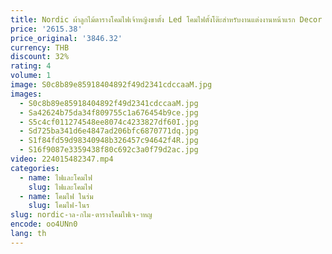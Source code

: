 ```yaml
---
title: Nordic ผ้าลูกไม้ตารางโคมไฟเจ้าหญิงขาตั้ง Led โคมไฟตั้งโต๊ะสำหรับงานแต่งงานหน้าแรก Decor ห้องนอนโคมไฟข้างเตียงโคมไฟ
price: '2615.38'
price_original: '3846.32'
currency: THB
discount: 32%
rating: 4
volume: 1
image: S0c8b89e85918404892f49d2341cdccaaM.jpg
images:
  - S0c8b89e85918404892f49d2341cdccaaM.jpg
  - Sa42624b75da34f809755c1a676454b9ce.jpg
  - S5c4cf011274548ee8074c4233827df60I.jpg
  - Sd725ba341d6e4847ad206bfc6870771dq.jpg
  - S1f84fd59d98340948b326457c94642f4R.jpg
  - S16f9087e3359438f80c692c3a0f79d2ac.jpg
video: 224015482347.mp4
categories:
  - name: ไฟและโคมไฟ
    slug: ไฟและโคมไฟ
  - name: โคมไฟ ในร่ม
    slug: โคมไฟ-ในร
slug: nordic-าล-กไม-ตารางโคมไฟเจ-าหญ
encode: oo4UNn0
lang: th
---
```

  